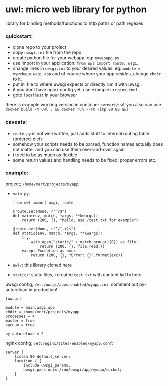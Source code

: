 
# uwl: micro web library for python

library for binding methods/functions to http paths or path regexes

### quickstart:

- clone repo to your project
- copy `uwsgi.ini` file from the repo
- create python file for your webapp. eg: `mywebapp.py`
- use import in your application: `from uwl import route, wsgi`.
- change lines in `uwsgi.ini` to your desired values:
  eg: `module = mywebapp:wsgi.app` and of course where your app resides, change `chdir` to it.
- put ini file to where uwsgi expects or directly run it with uwsgi.
- if you dont have nginx config yet, use example in `nginx.conf`
- goto `localhost` in your browser

there is example working version in container `pvtmert/uwl`
you also can use `docker build -t uwl . && docker run --rm -itp 80:80 uwl`

### caveats:

- `route.py` is not well written, just adds stuff to internal routing table (ordered-dict)
- somehow your scripts needs to be parsed, function names actually does not matter and you can use them over-and-over again.
- i tried to be as much as flexible
- some return values and handling needs to be fixed. proper errors etc.

### example:

project; `/home/mert/projects/myapp`:
- `main.py`:
  ```
  from uwl import wsgi, route

  @route.set(None, r"^/$")
  def main(env, match, *args, **kwargs):
      return (200, {}, "hello, use /test.txt for example")

  @route.set(None, r"^/(.+)$")
  def static(env, match, *args, **kwargs):
      try:
          with open("static/" + match.group()[0]) as file:
              return (200, {}, file.read())
      except Exception as exc:
          return (200, {}, "Error: {}".format(exc))
  ```

- `uwl/`: this library cloned here
- `static/`: static files, i created `test.txt` with content `hello` here.

uwsgi config; `/etc/uwsgi/apps-enabled/myapp.ini`: comment out py-autoreload in production!
```
[uwsgi]

module = main:wsgi.app
chdir = /home/mert/projects/myapp
processes = 4
master = true
vacuum = true

py-autoreload = 2
```

nginx config; `/etc/nginx/sites-enabled/myapp.conf`:
```
server {
	listen 80 default_server;
	location / {
		include uwsgi_params;
		uwsgi_pass unix:/run/uwsgi/app/myapp/socket;
	}
}
```
